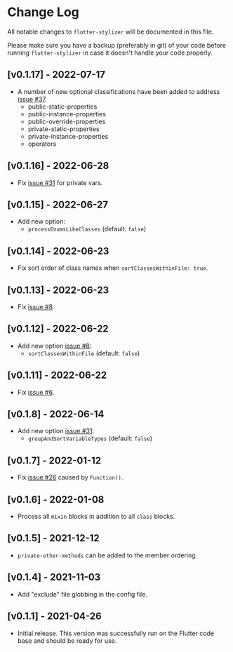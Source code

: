 # Change Log

All notable changes to `flutter-stylizer` will be documented in
this file.

Please make sure you have a backup (preferably in git) of your code before running
`flutter-stylizer` in case it doesn't handle your code properly.


## [v0.1.17] - 2022-07-17

- A number of new optional classifications have been added to address
  [issue #37](https://github.com/gmlewis/flutter-stylizer/issues/37).
  - public-static-properties
  - public-instance-properties
  - public-override-properties
  - private-static-properties
  - private-instance-properties
  - operators

## [v0.1.16] - 2022-06-28

- Fix [issue #31](https://github.com/gmlewis/flutter-stylizer/issues/31) for private vars.

## [v0.1.15] - 2022-06-27

- Add new option:
  - `processEnumsLikeClasses` (default: `false`)

## [v0.1.14] - 2022-06-23

- Fix sort order of class names when `sortClassesWithinFile: true`.

## [v0.1.13] - 2022-06-23

- Fix [issue #8](https://github.com/gmlewis/go-flutter-stylizer/issues/8).

## [v0.1.12] - 2022-06-22

- Add new option [issue #8](https://github.com/gmlewis/go-flutter-stylizer/issues/8):
  - `sortClassesWithinFile` (default: `false`)

## [v0.1.11] - 2022-06-22

- Fix [issue #6](https://github.com/gmlewis/go-flutter-stylizer/issues/6).

## [v0.1.8] - 2022-06-14

- Add new option [issue #31](https://github.com/gmlewis/flutter-stylizer/issues/31):
  - `groupAndSortVariableTypes` (default: `false`)

## [v0.1.7] - 2022-01-12

- Fix [issue #26](https://github.com/gmlewis/flutter-stylizer/issues/26) caused by `Function()`.

## [v0.1.6] - 2022-01-08

- Process all `mixin` blocks in addition to all `class` blocks.

## [v0.1.5] - 2021-12-12

- `private-other-methods` can be added to the member ordering.

## [v0.1.4] - 2021-11-03

- Add "exclude" file globbing in the config file.

## [v0.1.1] - 2021-04-26

- Initial release. This version was successfully run on the Flutter code base
  and should be ready for use.
